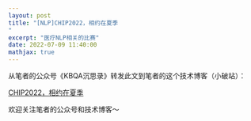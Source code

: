 ```yaml
---
layout: post
title: "[NLP]CHIP2022，相约在夏季
"
excerpt: "医疗NLP相关的比赛"
date: 2022-07-09 11:40:00
mathjax: true
---
```


从笔者的公众号《KBQA沉思录》转发此文到笔者的这个技术博客（小破站）：

[CHIP2022，相约在夏季](https://mp.weixin.qq.com/s?__biz=MzU2MTY2ODEzNA==&mid=2247484292&idx=1&sn=3d94ca800c1b765e1cbb56711631e111&chksm=fc740acdcb0383db4508927cdaf45a5a8d642e3ebc7a30032bc635ee0aa4048da5931cdffc4e&token=1793488826&lang=zh_CN#rd)


欢迎关注笔者的公众号和技术博客～


